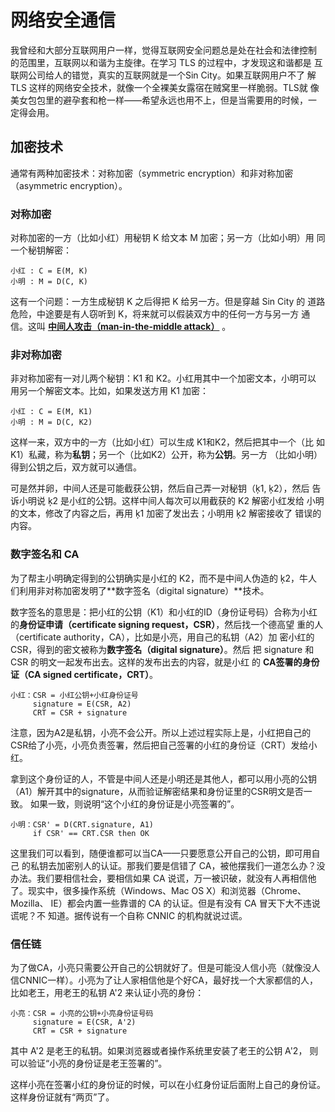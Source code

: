 # 网络安全通信

我曾经和大部分互联网用户一样，觉得互联网安全问题总是处在社会和法律控制
的范围里，互联网以和谐为主旋律。在学习 TLS 的过程中，才发现这和谐都是
互联网公司给人的错觉，真实的互联网就是一个Sin City。如果互联网用户不了
解 TLS 这样的网络安全技术，就像一个全裸美女露宿在贼窝里一样脆弱。TLS就
像美女包包里的避孕套和枪一样——希望永远也用不上，但是当需要用的时候，一
定得会用。


## 加密技术

通常有两种加密技术：对称加密（symmetric encryption）和非对称加密
（asymmetric encryption）。

### 对称加密

对称加密的一方（比如小红）用秘钥 K 给文本 M 加密；另一方（比如小明）用
同一个秘钥解密：

```
小红 : C = E(M, K)
小明 : M = D(C, K)
```

这有一个问题：一方生成秘钥 K 之后得把 K 给另一方。但是穿越 Sin City 的
道路危险，中途要是有人窃听到 K，将来就可以假装双方中的任何一方与另一方
通信。这叫
**[中间人攻击（man-in-the-middle attack）](https://en.wikipedia.org/wiki/Man-in-the-middle_attack)**
。


### 非对称加密

非对称加密有一对儿两个秘钥：K1 和 K2。小红用其中一个加密文本，小明可以
用另一个解密文本。比如，如果发送方用 K1 加密：

```
小红 : C = E(M, K1)
小明 : M = D(C, K2)
```

这样一来，双方中的一方（比如小红）可以生成 K1和K2，然后把其中一个（比
如K1）私藏，称为**私钥**；另一个（比如K2）公开，称为**公钥**。另一方
（比如小明）得到公钥之后，双方就可以通信。

可是然并卵，中间人还是可能截获公钥，然后自己弄一对秘钥（ķ1, ķ2），然后
告诉小明说 ķ2 是小红的公钥。这样中间人每次可以用截获的 K2 解密小红发给
小明的文本，修改了内容之后，再用 ķ1 加密了发出去；小明用 ķ2 解密接收了
错误的内容。


### 数字签名和 CA

为了帮主小明确定得到的公钥确实是小红的 K2，而不是中间人伪造的 ķ2，牛人
们利用非对称加密发明了**数字签名（digital signature）**技术。

数字签名的意思是：把小红的公钥（K1）和小红的ID（身份证号码）合称为小红
的**身份证申请（certificate signing request，CSR）**，然后找一个德高望
重的人（certificate authority，CA），比如是小亮，用自己的私钥（A2）加
密小红的 CSR，得到的密文被称为**数字签名（digital signature）**。然后
把 signature 和 CSR 的明文一起发布出去。这样的发布出去的内容，就是小红
的 **CA签署的身份证（CA signed certificate，CRT）**。

```
小红：CSR = 小红公钥+小红身份证号
     signature = E(CSR, A2)
     CRT = CSR + signature
```

注意，因为A2是私钥，小亮不会公开。所以上述过程实际上是，小红把自己的
CSR给了小亮，小亮负责签署，然后把自己签署的小红的身份证（CRT）发给小红。

拿到这个身份证的人，不管是中间人还是小明还是其他人，都可以用小亮的公钥
（A1）解开其中的signature，从而验证解密结果和身份证里的CSR明文是否一致。
如果一致，则说明“这个小红的身份证是小亮签署的”。

```
小明：CSR' = D(CRT.signature, A1)
     if CSR' == CRT.CSR then OK
```

这里我们可以看到，随便谁都可以当CA——只要愿意公开自己的公钥，即可用自己
的私钥去加密别人的认证。那我们要是信错了 CA，被他摆我们一道怎么办？没
办法。我们要相信社会，要相信如果 CA 说谎，万一被识破，就没有人再相信他
了。现实中，很多操作系统（Windows、Mac OS X）和浏览器（Chrome、Mozilla、
IE）都会内置一些靠谱的 CA 的认证。但是有没有 CA 冒天下大不违说谎呢？不
知道。据传说有一个自称 CNNIC 的机构就说过谎。

### 信任链

为了做CA，小亮只需要公开自己的公钥就好了。但是可能没人信小亮（就像没人
信CNNIC一样）。小亮为了让人家相信他是个好CA，最好找一个大家都信的人，
比如老王，用老王的私钥 A'2 来认证小亮的身份：

```
小亮：CSR = 小亮的公钥+小亮身份证号码
     signature = E(CSR, A'2)
     CRT = CSR + signature
```

其中 A'2 是老王的私钥。如果浏览器或者操作系统里安装了老王的公钥 A'2，
则可以验证“小亮的身份证是老王签署的”。

这样小亮在签署小红的身份证的时候，可以在小红身份证后面附上自己的身份证。这样身份证就有“两页”了。
